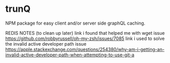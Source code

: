 # trunQ
NPM package for easy client and/or server side graphQL caching.



REDIS NOTES (to clean up later) 
link i found that helped me with wget issue 
https://github.com/robbyrussell/oh-my-zsh/issues/7085 
link i used to solve the invalid active developer path issue 
https://apple.stackexchange.com/questions/254380/why-am-i-getting-an-invalid-active-developer-path-when-attempting-to-use-git-a
